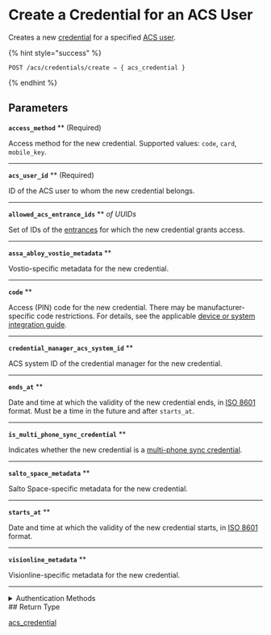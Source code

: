 # Create a Credential for an ACS User

Creates a new [credential](../../../capability-guides/access-systems/managing-credentials.md) for a specified [ACS user](https://docs.seam.co/latest/capability-guides/access-systems/user-management).

{% hint style="success" %}
```
POST /acs/credentials/create ⇒ { acs_credential }
```
{% endhint %}

## Parameters

**`access_method`** **
 (Required)

Access method for the new credential. Supported values: `code`, `card`, `mobile_key`.

---

**`acs_user_id`** **
 (Required)

ID of the ACS user to whom the new credential belongs.

---

**`allowed_acs_entrance_ids`** ** *of UUIDs*


Set of IDs of the [entrances](../../../capability-guides/access-systems/retrieving-entrance-details.md) for which the new credential grants access.

---

**`assa_abloy_vostio_metadata`** **


Vostio-specific metadata for the new credential.

---

**`code`** **


Access (PIN) code for the new credential. There may be manufacturer-specific code restrictions. For details, see the applicable [device or system integration guide](../../../device-and-system-integration-guides/overview.md).

---

**`credential_manager_acs_system_id`** **


ACS system ID of the credential manager for the new credential.

---

**`ends_at`** **


Date and time at which the validity of the new credential ends, in [ISO 8601](https://www.iso.org/iso-8601-date-and-time-format.html) format. Must be a time in the future and after `starts_at`.

---

**`is_multi_phone_sync_credential`** **


Indicates whether the new credential is a [multi-phone sync credential](https://docs.seam.co/latest/capability-guides/mobile-access-in-development/issuing-mobile-credentials-from-an-access-control-system#what-are-multi-phone-sync-credentials).

---

**`salto_space_metadata`** **


Salto Space-specific metadata for the new credential.

---

**`starts_at`** **


Date and time at which the validity of the new credential starts, in [ISO 8601](https://www.iso.org/iso-8601-date-and-time-format.html) format.

---

**`visionline_metadata`** **


Visionline-specific metadata for the new credential.

---


<details>

<summary>Authentication Methods</summary>

- API key
- Personal access token
  <br>Must also include the `seam-workspace` header in the request.
</details>
## Return Type

[acs\_credential](./)
